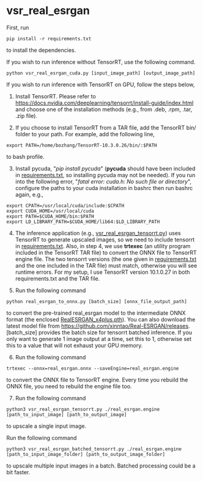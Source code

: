 # vsr_real_esrgan
First, run 
```
pip install -r requirements.txt
```
to install the dependencies.

If you wish to run inference without TensorRT, use the following command. 
```
python vsr_real_esrgan_cuda.py [input_image_path] [output_image_path]
```

If you wish to run inference with TensorRT on GPU, follow the steps below,
1. Install TensorRT. Please refer to https://docs.nvidia.com/deeplearning/tensorrt/install-guide/index.html and choose one of the installation methods (e.g., from .deb, .rpm, .tar, .zip file).

2. If you choose to install TensorRT from a TAR file, add the TensorRT bin/ folder to your path. For example, add the following line,
```
export PATH=/home/bozhang/TensorRT-10.3.0.26/bin/:$PATH
```
to bash profile.

3. Install pycuda, "*pip install pycuda*" (**pycuda** should have been included in [requirements.txt](requirements.txt), so installing pycuda may not be needed). If you run into the following error, "*fatal error: cuda.h: No such file or directory*", configure the paths to your cuda installation in bashrc then run bashrc again, e.g., 
```
export CPATH=/usr/local/cuda/include:$CPATH
export CUDA_HOME=/usr/local/cuda
export PATH=$CUDA_HOME/bin:$PATH
export LD_LIBRARY_PATH=$CUDA_HOME/lib64:$LD_LIBRARY_PATH
```

4. The inference application (e.g., [vsr_real_esrgan_tensorrt.py](vsr_real_esrgan_tensorrt.py)) uses TensorRT to generate upscaled images, so we need to include tensorrt in [requirements.txt](requirements.txt). Also, in step 4, we use **trtexec** (an utility program included in the TensorRT TAR file) to convert the ONNX file to TensorRT engine file. The two tensorrt versions (the one given in [requirements.txt](requirements.txt) and the one included in the TAR file) must match, otherwise you will see runtime errors. For my setup, I use TensorRT version 10.1.0.27 in both requirements.txt and the TAR file.

5. Run the following command
```
python real_esrgan_to_onnx.py [batch_size] [onnx_file_output_path]
```
to convert the pre-trained real_esrgan model to the intermediate ONNX format (the enclosed [RealESRGAN_x4plus.pth](RealESRGAN_x4plus.pth)). You can also download the latest model file from https://github.com/xinntao/Real-ESRGAN/releases. [batch_size] provides the batch size for tensorrt batched inference. If you only want to generate 1 image output at a time, set this to 1, otherwise set this to a value that will not exhaust your GPU memory.

6. Run the following command
```
trtexec --onnx=real_esrgan.onnx --saveEngine=real_esrgan.engine
``` 
to convert the ONNX file to TensorRT engine. Every time you rebuild the ONNX file, you need to rebuild the engine file too.

7. Run the following command
```
python3 vsr_real_esrgan_tensorrt.py ./real_esrgan.engine [path_to_input_image] [path_to_output_image]
```
to upscale a single input image.

   Run the following command
```   
python3 vsr_real_esrgan_batched_tensorrt.py ./real_esrgan.engine [path_to_input_image_folder] [path_to_output_image_folder]
```
to upscale multiple input images in a batch. Batched processing could be a bit faster.